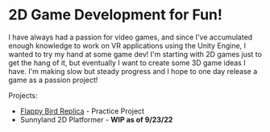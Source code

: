 # 2D Game Development for Fun!
I have always had a passion for video games, and since I've accumulated enough knowledge to work on VR applications using the Unity Engine, I wanted to try my hand at some game dev! I'm starting with 2D games just to get the hang of it, but eventually I want to create some 3D game ideas I have. I'm making slow but steady progress and I hope to one day release a game as a passion project!

Projects:
- [Flappy Bird Replica](https://sites.google.com/view/a-chen711/projects-publications/game-development-projects/flappy-bird-remake?authuser=0) - Practice Project
- Sunnyland 2D Platformer - **WIP as of 9/23/22**
